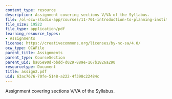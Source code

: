 ```yaml
---
content_type: resource
description: Assignment covering sections V/VA of the Syllabus.
file: /ol-ocw-studio-app/courses/11-701-introduction-to-planning-institutional-processes-in-developing-countries-fall-2003/63ac767670fe5148a2224f398c22484c_assign2.pdf
file_size: 19522
file_type: application/pdf
learning_resource_types:
- Assignments
license: https://creativecommons.org/licenses/by-nc-sa/4.0/
ocw_type: OCWFile
parent_title: Assignments
parent_type: CourseSection
parent_uid: ba05e90d-bbdd-d029-889e-167b1826a290
resourcetype: Document
title: assign2.pdf
uid: 63ac7676-70fe-5148-a222-4f398c22484c
---
```

Assignment covering sections V/VA of the Syllabus.